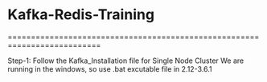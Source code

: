 # Kafka-Redis-Training

==========================================================================

Step-1: Follow the Kafka_Installation file for Single Node Cluster
	We are running in the windows, so use .bat excutable file in 2.12-3.6.1

